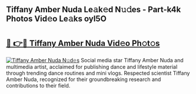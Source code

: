 ## Tiffany Amber Nuda Le𝚊k𝚎d N𝚞𝚍es - Part-k4k Photos Vid𝚎o Le𝚊ks oyI5O

# <h2><a href="http://fbcm2pr.evod.top/?m=Tiffany+Amber+Nuda">🔗 👉🔴 Tiffany Amber Nuda Vid𝚎o Ph𝚘t𝚘s</a></h2>

[![Tiffany Amber Nuda N𝚞d𝚎s](https://i.imgur.com/8V9OHl7.gif)](http://fbcm2pr.evod.top/?m=Tiffany+Amber+Nuda)
Social media star Tiffany Amber Nuda and multimedia artist, acclaimed for publishing dance and lifestyle material through trending dance routines and mini vlogs. Respected scientist Tiffany Amber Nuda, recognized for their groundbreaking research and contributions to their field. 
